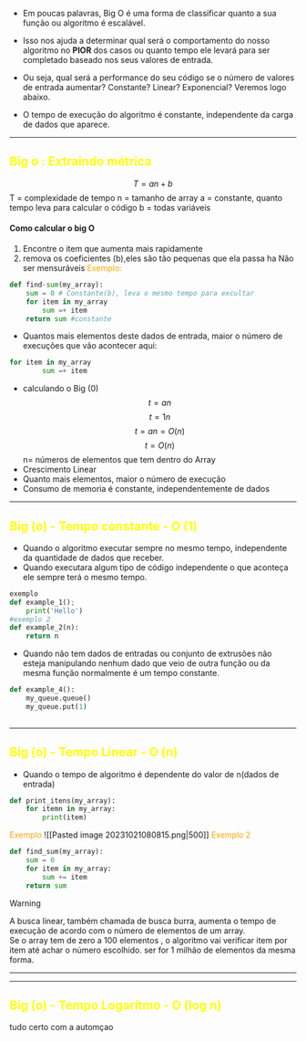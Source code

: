 
- Em poucas palavras, Big O é uma forma de classificar quanto a sua função ou algoritmo é escalável.

- Isso nos ajuda a determinar qual será o comportamento do nosso algoritmo no **PIOR** dos casos ou quanto tempo ele levará para ser completado baseado nos seus valores de entrada.

- Ou seja, qual será a performance do seu código se o número de valores de entrada aumentar? Constante? Linear? Exponencial? Veremos logo abaixo.

- O tempo de execução do algoritmo é constante, independente da carga de dados que aparece.
---
## <span style="color:yellow">Big o : Extraindo métrica</span>

$$T = an  + b$$
T = complexidade de tempo
n = tamanho de array
a = constante, quanto tempo leva para calcular o código
b = todas variáveis
#### Como calcular o big O
1. Encontre o item que aumenta mais rapidamente
2. remova os coeficientes (b),eles são tão pequenas que ela passa ha Não ser mensuráveis
<span style="color:orange">Exemplo:</span>
```python
def find-sum(my_array):
	sum = 0 # Constante(b), leva o mesmo tempo para excultar
	for item in my_array 
		sum =+ item
	return sum #constante
```
- Quantos mais elementos deste dados de entrada, maior o número  de execuções que vão acontecer aqui:
```python
for item in my_array 
		sum =+ item
```
- calculando o Big (0)
$$ t= an$$
$$ t=1n $$
$$t = an =O(n)$$
$$t = O(n)$$
n= números de elementos que tem dentro do Array
- Crescimento Linear
- Quanto mais elementos, maior o número de execução
- Consumo de memoria é constante, independentemente de dados
---
## <span style="color:yellow">Big (o)  -  Tempo constante - O (1)</span>
- Quando o algoritmo executar sempre no mesmo tempo, independente da quantidade de dados que receber.
- Quando executara algum tipo de código independente o que aconteça ele sempre terá o mesmo tempo.
```python
exemplo
def example_1();
	print('Hello')
#exemplo 2
def example_2(n):
	return n
```
- Quando não tem dados de entradas ou conjunto de extrusões não esteja manipulando nenhum dado que veio de outra função ou da mesma função normalmente é um tempo constante.
```python
def example_4():
	my_queue.queue()
	my_queue.put(1)
	
```
---
## <span style="color:yellow">Big (o)  -  Tempo Linear - O (n)</span>
- Quando o tempo de algoritmo é dependente do valor de n(dados de entrada)
```python
def print_itens(my_array):
	for itemn in my_array:
		print(item)
```
<span style="color:orange">Exemplo</span>
![[Pasted image 20231021080815.png|500]]
<span style="color:orange">Exemplo 2</span>
```python
def find_sum(my_array):
	sum = 0
	for item in my_array:
		sum += item
	return sum
```
>[!warning]
>A busca linear, também chamada de busca burra, aumenta o tempo de execução de acordo com o número de elementos de um array.  
>Se o array tem de zero a 100 elementos , o algoritmo vai verificar item por item até achar o número escolhido. ser for 1 milhão de elementos da mesma forma.
---

---
## <span style="color:yellow">Big (o)  -  Tempo Logarítmo - O (log n)</span>
tudo certo com a automçao
